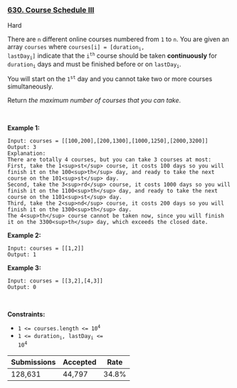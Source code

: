 ### [630. Course Schedule III](https://leetcode.com/problems/course-schedule-iii)

Hard

There are `` n `` different online courses numbered from `` 1 `` to `` n ``. You are given an array `` courses `` where <code>courses[i] = [duration<sub>i</sub>, lastDay<sub>i</sub>]</code> indicate that the <code>i<sup>th</sup></code> course should be taken __continuously__ for <code>duration<sub>i</sub></code> days and must be finished before or on <code>lastDay<sub>i</sub></code>.

You will start on the <code>1<sup>st</sup></code> day and you cannot take two or more courses simultaneously.

Return _the maximum number of courses that you can take_.

 

__Example 1:__

```
Input: courses = [[100,200],[200,1300],[1000,1250],[2000,3200]]
Output: 3
Explanation: 
There are totally 4 courses, but you can take 3 courses at most:
First, take the 1<sup>st</sup> course, it costs 100 days so you will finish it on the 100<sup>th</sup> day, and ready to take the next course on the 101<sup>st</sup> day.
Second, take the 3<sup>rd</sup> course, it costs 1000 days so you will finish it on the 1100<sup>th</sup> day, and ready to take the next course on the 1101<sup>st</sup> day. 
Third, take the 2<sup>nd</sup> course, it costs 200 days so you will finish it on the 1300<sup>th</sup> day. 
The 4<sup>th</sup> course cannot be taken now, since you will finish it on the 3300<sup>th</sup> day, which exceeds the closed date.
```

__Example 2:__

```
Input: courses = [[1,2]]
Output: 1
```

__Example 3:__

```
Input: courses = [[3,2],[4,3]]
Output: 0
```

 

__Constraints:__

*   <code>1 <= courses.length <= 10<sup>4</sup></code>
*   <code>1 <= duration<sub>i</sub>, lastDay<sub>i</sub> <= 10<sup>4</sup></code>

| Submissions    | Accepted     | Rate   |
| -------------- | ------------ | ------ |
| 128,631 | 44,797 | 34.8% |